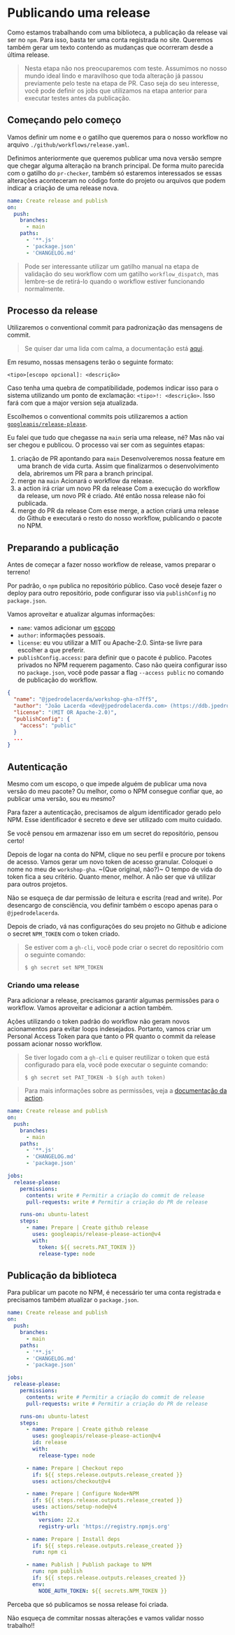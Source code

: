 # Publicando uma release

Como estamos trabalhando com uma biblioteca, a publicação da release vai ser no `npm`. Para isso, basta ter uma conta registrada no site.
Queremos também gerar um texto contendo as mudanças que ocorreram desde a última release.

> Nesta etapa não nos preocuparemos com teste. Assumimos no nosso mundo ideal lindo e maravilhoso que toda alteração já passou previamente pelo teste na etapa de PR. Caso seja do seu interesse, você pode definir os jobs que utilizamos na etapa anterior para executar testes antes da publicação.

## Começando pelo começo

Vamos definir um nome e o gatilho que queremos para o nosso workflow no arquivo `./github/workflows/release.yaml`.

Definimos anteriormente que queremos publicar uma nova versão sempre que chegar alguma alteração na branch principal. De forma muito parecida com o gatilho do `pr-checker`, também só estaremos interessados se essas alterações aconteceram no código fonte do projeto ou arquivos que podem indicar a criação de uma release nova.

```yaml
name: Create release and publish
on:
  push:
    branches:
      - main
    paths:
      - '**.js'
      - 'package.json'
      - 'CHANGELOG.md'
```

> Pode ser interessante utilizar um gatilho manual na etapa de validação do seu workflow com um gatilho `workflow_dispatch`, mas lembre-se de retirá-lo quando o workflow estiver funcionando normalmente.

## Processo da release

Utilizaremos o conventional commit para padronização das mensagens de commit.

> Se quiser dar uma lida com calma, a documentação está [aqui](https://www.conventionalcommits.org/pt-br/v1.0.0).

Em resumo, nossas mensagens terão o seguinte formato:

```
<tipo>[escopo opcional]: <descrição>
```

Caso tenha uma quebra de compatibilidade, podemos indicar isso para o sistema utilizando um ponto de exclamação: `<tipo>!: <descrição>`. Isso fará com que a major version seja atualizada.

Escolhemos o conventional commits pois utilizaremos a action [`googleapis/release-please`](https://github.com/googleapis/release-please-action).

Eu falei que tudo que chegasse na `main` seria uma release, né? Mas não vai ser chegou e publicou. O processo vai ser com as seguintes etapas:
1. criação de PR apontando para `main`
   Desenvolveremos nossa feature em uma branch de vida curta. Assim que finalizarmos o desenvolvimento dela, abriremos um PR para a branch principal.
2. merge na `main`
   Acionará o workflow da release.
3. a action irá criar um novo PR da release
   Com a execução do workflow da release, um novo PR é criado. Até então nossa release não foi publicada.
4. merge do PR da release
   Com esse merge, a action criará uma release do Github e executará o resto do nosso workflow, publicando o pacote no NPM.


## Preparando a publicação

Antes de começar a fazer nosso workflow de release, vamos preparar o terreno!

Por padrão, o `npm` publica no repositório público. Caso você deseje fazer o deploy para outro repositório, pode configurar isso via `publishConfig` no `package.json`.

Vamos aproveitar e atualizar algumas informações:
- `name`: vamos adicionar um [escopo](https://docs.npmjs.com/cli/v10/using-npm/scope)
- `author`: informações pessoais.
- `license`: eu vou utilizar a MIT ou Apache-2.0. Sinta-se livre para escolher a que preferir.
- `publishConfig.access`: para definir que o pacote é publico. Pacotes privados no NPM requerem pagamento. Caso não queira configurar isso no `package.json`, você pode passar a flag `--access public` no comando de publicação do workflow.

```json
{
  "name": "@jpedrodelacerda/workshop-gha-n7ff5",
  "author": "João Lacerda <dev@jpedrodelacerda.com> (https://ddb.jpedrodelacerda.com/)",
  "license": "(MIT OR Apache-2.0)",
  "publishConfig": {
    "access": "public"
  }
  ...
}
```

## Autenticação

Mesmo com um escopo, o que impede alguém de publicar uma nova versão do meu pacote? Ou melhor, como o NPM consegue confiar que, ao publicar uma versão, sou eu mesmo?

Para fazer a autenticação, precisamos de algum identificador gerado pelo NPM. Esse identificador é secreto e deve ser utilizado com muito cuidado.

Se você pensou em armazenar isso em um secret do repositório, pensou certo!

Depois de logar na conta do NPM, clique no seu perfil e procure por tokens de acesso. Vamos gerar um novo token de acesso granular.
Coloquei o nome no meu de `workshop-gha`. ~(Que original, não?)~ O tempo de vida do token fica a seu critério. Quanto menor, melhor. A não ser que vá utilizar para outros projetos.

Não se esqueça de dar permissão de leitura e escrita (read and write).
Por desencargo de consciência, vou definir também o escopo apenas para o `@jpedrodelacerda`.

Depois de criado, vá nas configurações do seu projeto no Github e adicione o secret `NPM_TOKEN` com o token criado.

> Se estiver com a `gh-cli`, você pode criar o secret do repositório com o seguinte comando:
> ```
> $ gh secret set NPM_TOKEN
> ```

### Criando uma release

Para adicionar a release, precisamos garantir algumas permissões para o workflow. Vamos aproveitar e adicionar a action também.

Ações utilizando o token padrão do workflow não geram novos acionamentos para evitar loops indesejados. Portanto, vamos criar um Personal Access Token para que tanto o PR quanto o commit da release possam acionar nosso workflow.

> Se tiver logado com a `gh-cli` e quiser reutilizar o token que está configurado para ela, você pode executar o seguinte comando:
> ```
> $ gh secret set PAT_TOKEN -b $(gh auth token)
> ```

> Para mais informações sobre as permissões, veja a [documentação da action](https://github.com/googleapis/release-please-action?tab=readme-ov-file#workflow-permissions).

```yaml
name: Create release and publish
on:
  push:
    branches:
      - main
    paths:
      - '**.js'
      - 'CHANGELOG.md'
      - 'package.json'

jobs:
  release-please:
    permissions:
      contents: write # Permitir a criação do commit de release
      pull-requests: write # Permitir a criação do PR de release

    runs-on: ubuntu-latest
    steps:
      - name: Prepare | Create github release
        uses: googleapis/release-please-action@v4
        with:
          token: ${{ secrets.PAT_TOKEN }}
          release-type: node
```


## Publicação da biblioteca

Para publicar um pacote no NPM, é necessário ter uma conta registrada e precisamos também atualizar o `package.json`.

```yaml
name: Create release and publish
on:
  push:
    branches:
      - main
    paths:
      - '**.js'
      - 'CHANGELOG.md'
      - 'package.json'

jobs:
  release-please:
    permissions:
      contents: write # Permitir a criação do commit de release
      pull-requests: write # Permitir a criação do PR de release

    runs-on: ubuntu-latest
    steps:
      - name: Prepare | Create github release
        uses: googleapis/release-please-action@v4
        id: release
        with:
          release-type: node

      - name: Prepare | Checkout repo
        if: ${{ steps.release.outputs.release_created }}
        uses: actions/checkout@v4

      - name: Prepare | Configure Node+NPM
        if: ${{ steps.release.outputs.release_created }}
        uses: actions/setup-node@v4
        with:
          version: 22.x
          registry-url: 'https://registry.npmjs.org'

      - name: Prepare | Install deps
        if: ${{ steps.release.outputs.release_created }}
        run: npm ci

      - name: Publish | Publish package to NPM
        run: npm publish
        if: ${{ steps.release.outputs.releases_created }}
        env:
          NODE_AUTH_TOKEN: ${{ secrets.NPM_TOKEN }}
```

Perceba que só publicamos se nossa release foi criada.

Não esqueça de commitar nossas alterações e vamos validar nosso trabalho!!

